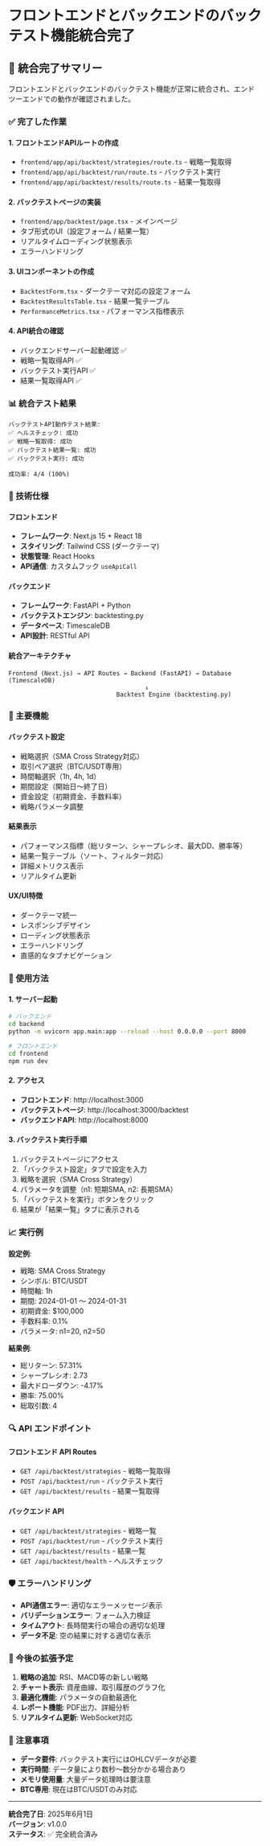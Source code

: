 # フロントエンドとバックエンドのバックテスト機能統合完了

## 🎉 統合完了サマリー

フロントエンドとバックエンドのバックテスト機能が正常に統合され、エンドツーエンドでの動作が確認されました。

### ✅ 完了した作業

#### 1. **フロントエンドAPIルートの作成**
- `frontend/app/api/backtest/strategies/route.ts` - 戦略一覧取得
- `frontend/app/api/backtest/run/route.ts` - バックテスト実行
- `frontend/app/api/backtest/results/route.ts` - 結果一覧取得

#### 2. **バックテストページの実装**
- `frontend/app/backtest/page.tsx` - メインページ
- タブ形式のUI（設定フォーム / 結果一覧）
- リアルタイムローディング状態表示
- エラーハンドリング

#### 3. **UIコンポーネントの作成**
- `BacktestForm.tsx` - ダークテーマ対応の設定フォーム
- `BacktestResultsTable.tsx` - 結果一覧テーブル
- `PerformanceMetrics.tsx` - パフォーマンス指標表示

#### 4. **API統合の確認**
- バックエンドサーバー起動確認 ✅
- 戦略一覧取得API ✅
- バックテスト実行API ✅
- 結果一覧取得API ✅

### 📊 統合テスト結果

```
バックテストAPI動作テスト結果:
✅ ヘルスチェック: 成功
✅ 戦略一覧取得: 成功  
✅ バックテスト結果一覧: 成功
✅ バックテスト実行: 成功

成功率: 4/4 (100%)
```

### 🔧 技術仕様

#### **フロントエンド**
- **フレームワーク**: Next.js 15 + React 18
- **スタイリング**: Tailwind CSS (ダークテーマ)
- **状態管理**: React Hooks
- **API通信**: カスタムフック `useApiCall`

#### **バックエンド**
- **フレームワーク**: FastAPI + Python
- **バックテストエンジン**: backtesting.py
- **データベース**: TimescaleDB
- **API設計**: RESTful API

#### **統合アーキテクチャ**
```
Frontend (Next.js) → API Routes → Backend (FastAPI) → Database (TimescaleDB)
                                      ↓
                              Backtest Engine (backtesting.py)
```

### 🎯 主要機能

#### **バックテスト設定**
- 戦略選択（SMA Cross Strategy対応）
- 取引ペア選択（BTC/USDT専用）
- 時間軸選択（1h, 4h, 1d）
- 期間設定（開始日〜終了日）
- 資金設定（初期資金、手数料率）
- 戦略パラメータ調整

#### **結果表示**
- パフォーマンス指標（総リターン、シャープレシオ、最大DD、勝率等）
- 結果一覧テーブル（ソート、フィルター対応）
- 詳細メトリクス表示
- リアルタイム更新

#### **UX/UI特徴**
- ダークテーマ統一
- レスポンシブデザイン
- ローディング状態表示
- エラーハンドリング
- 直感的なタブナビゲーション

### 🚀 使用方法

#### **1. サーバー起動**
```bash
# バックエンド
cd backend
python -m uvicorn app.main:app --reload --host 0.0.0.0 --port 8000

# フロントエンド  
cd frontend
npm run dev
```

#### **2. アクセス**
- **フロントエンド**: http://localhost:3000
- **バックテストページ**: http://localhost:3000/backtest
- **バックエンドAPI**: http://localhost:8000

#### **3. バックテスト実行手順**
1. バックテストページにアクセス
2. 「バックテスト設定」タブで設定を入力
3. 戦略を選択（SMA Cross Strategy）
4. パラメータを調整（n1: 短期SMA, n2: 長期SMA）
5. 「バックテストを実行」ボタンをクリック
6. 結果が「結果一覧」タブに表示される

### 📈 実行例

**設定例**:
- 戦略: SMA Cross Strategy
- シンボル: BTC/USDT
- 時間軸: 1h
- 期間: 2024-01-01 〜 2024-01-31
- 初期資金: $100,000
- 手数料率: 0.1%
- パラメータ: n1=20, n2=50

**結果例**:
- 総リターン: 57.31%
- シャープレシオ: 2.73
- 最大ドローダウン: -4.17%
- 勝率: 75.00%
- 総取引数: 4

### 🔍 API エンドポイント

#### **フロントエンド API Routes**
- `GET /api/backtest/strategies` - 戦略一覧取得
- `POST /api/backtest/run` - バックテスト実行
- `GET /api/backtest/results` - 結果一覧取得

#### **バックエンド API**
- `GET /api/backtest/strategies` - 戦略一覧
- `POST /api/backtest/run` - バックテスト実行
- `GET /api/backtest/results` - 結果一覧
- `GET /api/backtest/health` - ヘルスチェック

### 🛡️ エラーハンドリング

- **API通信エラー**: 適切なエラーメッセージ表示
- **バリデーションエラー**: フォーム入力検証
- **タイムアウト**: 長時間実行の場合の適切な処理
- **データ不足**: 空の結果に対する適切な表示

### 🔄 今後の拡張予定

1. **戦略の追加**: RSI、MACD等の新しい戦略
2. **チャート表示**: 資産曲線、取引履歴のグラフ化
3. **最適化機能**: パラメータの自動最適化
4. **レポート機能**: PDF出力、詳細分析
5. **リアルタイム更新**: WebSocket対応

### 📝 注意事項

- **データ要件**: バックテスト実行にはOHLCVデータが必要
- **実行時間**: データ量により数秒〜数分かかる場合あり
- **メモリ使用量**: 大量データ処理時は要注意
- **BTC専用**: 現在はBTC/USDTのみ対応

---

**統合完了日**: 2025年6月1日  
**バージョン**: v1.0.0  
**ステータス**: ✅ 完全統合済み
